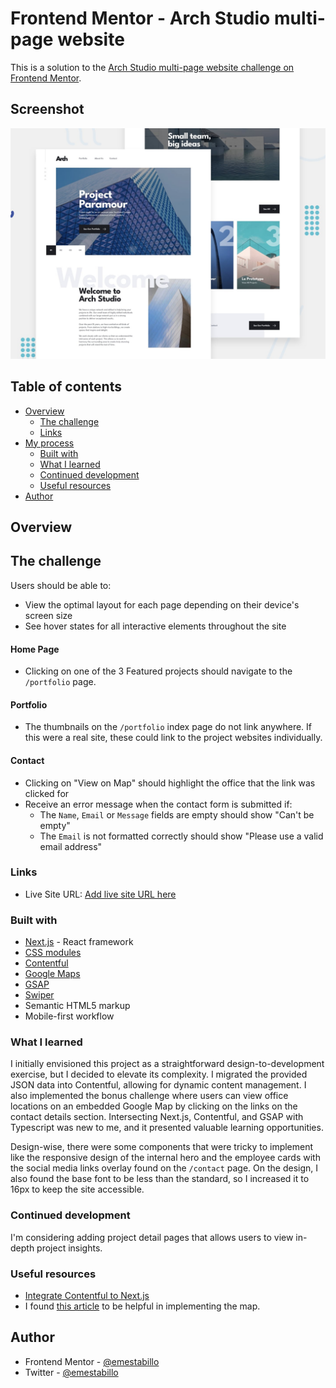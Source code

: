 # Frontend Mentor - Arch Studio multi-page website

This is a solution to the [Arch Studio multi-page website challenge on Frontend Mentor](https://www.frontendmentor.io/challenges/arch-studio-multipage-website-wNIbOFYR6).

## Screenshot

![](public/preview.jpg)

## Table of contents

- [Overview](#overview)
  - [The challenge](#the-challenge)
  - [Links](#links)
- [My process](#my-process)
  - [Built with](#built-with)
  - [What I learned](#what-i-learned)
  - [Continued development](#continued-development)
  - [Useful resources](#useful-resources)
- [Author](#author)

## Overview

## The challenge

Users should be able to:

- View the optimal layout for each page depending on their device's screen size
- See hover states for all interactive elements throughout the site

#### Home Page

- Clicking on one of the 3 Featured projects should navigate to the `/portfolio` page.

#### Portfolio

- The thumbnails on the `/portfolio` index page do not link anywhere. If this were a real site, these could link to the project websites individually.

#### Contact

- Clicking on "View on Map" should highlight the office that the link was clicked for
- Receive an error message when the contact form is submitted if:
  - The `Name`, `Email` or `Message` fields are empty should show "Can't be empty"
  - The `Email` is not formatted correctly should show "Please use a valid email address"

### Links

<!-- - Solution URL: [Add solution URL here](https://your-solution-url.com) -->

- Live Site URL: [Add live site URL here](https://arch-studio-alpha.vercel.app/)

### Built with

- [Next.js](https://nextjs.org/) - React framework
- [CSS modules](https://css-tricks.com/css-modules-part-1-need/)
- [Contentful](https://www.contentful.com/)
- [Google Maps](https://developers.google.com/maps/documentation/javascript)
- [GSAP](https://gsap.com/)
- [Swiper](https://swiperjs.com/)
- Semantic HTML5 markup
- Mobile-first workflow

### What I learned

I initially envisioned this project as a straightforward design-to-development exercise, but I decided to elevate its complexity. I migrated the provided JSON data into Contentful, allowing for dynamic content management. I also implemented the bonus challenge where users can view office locations on an embedded Google Map by clicking on the links on the contact details section. Intersecting Next.js, Contentful, and GSAP with Typescript was new to me, and it presented valuable learning opportunities.

Design-wise, there were some components that were tricky to implement like the responsive design of the internal hero and the employee cards with the social media links overlay found on the `/contact` page. On the design, I also found the base font to be less than the standard, so I increased it to 16px to keep the site accessible.

### Continued development

I'm considering adding project detail pages that allows users to view in-depth project insights.

### Useful resources

- [Integrate Contentful to Next.js](https://www.contentful.com/blog/integrate-contentful-next-js-app-router/)
- I found [this article](https://www.99darshan.com/posts/interactive-maps-using-nextjs-and-google-maps) to be helpful in implementing the map.

## Author

- Frontend Mentor - [@emestabillo](https://www.frontendmentor.io/profile/emestabillo)
- Twitter - [@emestabillo](https://www.x.com/emestabillo)
